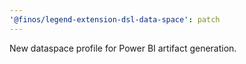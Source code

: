```yaml
---
'@finos/legend-extension-dsl-data-space': patch
---
```


New dataspace profile for Power BI artifact generation.

